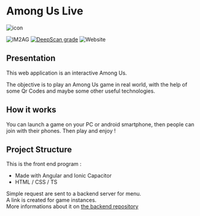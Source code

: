 <h1>Among Us Live</h1>

![icon](./resources/ic_banner.png?raw=true)

![IM2AG](https://img.shields.io/badge/IM2AG-Seal%20of%20Quality-blue)
[![DeepScan grade](https://deepscan.io/api/teams/17167/projects/20909/branches/584536/badge/grade.svg)](https://deepscan.io/dashboard#view=project&tid=17167&pid=20909&bid=584536)
![Website](https://img.shields.io/website?up_message=)

<h2>Presentation</h2>

This web application is an interactive Among Us.

The objective is to play an Among Us game in real world, with the help of some Qr Codes and maybe some other useful technologies.

<h2>How it works</h2>

You can launch a game on your PC or android smartphone, then people can join with their phones.
Then play and enjoy !


<h2>Project Structure</h2>

This is the front end program : 
 - Made with Angular and Ionic Capacitor
 - HTML / CSS / TS

Simple request are sent to a backend server for menu.<br>
A link is created for game instances.<br>
More informations about it on [the backend repository](https://github.com/ThomasHerve/Impostor-project-backend)
<br>
